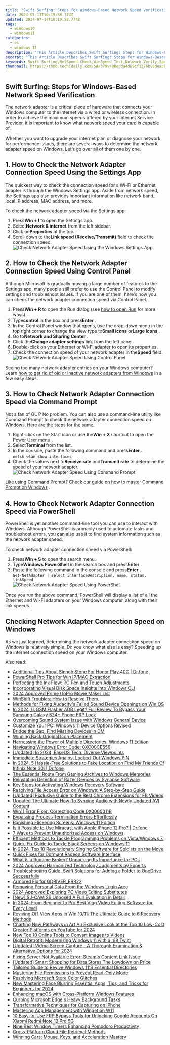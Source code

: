 ```yaml
---
title: "Swift Surfing: Steps for Windows-Based Network Speed Verification"
date: 2024-07-13T10:19:58.774Z
updated: 2024-07-14T10:19:58.774Z
tags:
  - windows10
  - windows11
categories:
  - os
  - windows 11
description: "This Article Describes Swift Surfing: Steps for Windows-Based Network Speed Verification"
excerpt: "This Article Describes Swift Surfing: Steps for Windows-Based Network Speed Verification"
keywords: Swift Surfing,NetSpeed Check,WinSpeed Test,Network Verify,Speed Windows,Boost Wi-Fi,Gauge Bandwidth
thumbnail: https://thmb.techidaily.com/5da3799a8bedda4d69cf1376b93deacb85f38c0ac9294944d02b8e17d908c0f4.png
---
```


## Swift Surfing: Steps for Windows-Based Network Speed Verification

 The network adapter is a critical piece of hardware that connects your Windows computer to the internet via a wired or wireless connection. In order to achieve the maximum speeds offered by your Internet Service Provider, it is important to know what network speed your card is capable of.

 Whether you want to upgrade your internet plan or diagnose your network for performance issues, there are several ways to determine the network adapter speed on Windows. Let’s go over all of them one by one.

## 1\. How to Check the Network Adapter Connection Speed Using the Settings App

 The quickest way to check the connection speed for a Wi-Fi or Ethernet adapter is through the Windows Settings app. Aside from network speed, the Settings app also provides important information like network band, local IP address, MAC address, and more.

To check the network adapter speed via the Settings app:

1. Press**Win + I** to open the Settings app.
2. Select**Network & internet** from the left sidebar.
3. Click on**Properties** at the top.
4. Scroll down to the**Link speed (Receive/Transmit)** field to check the connection speed.  
![Check Network Adapter Speed Using the Windows Settings App](https://static1.makeuseofimages.com/wordpress/wp-content/uploads/2022/11/check-network-adapter-speed-using-the-windows-settings-app.jpg)

## 2\. How to Check the Network Adapter Connection Speed Using Control Panel

 Although Microsoft is gradually moving a large number of features to the Settings app, many people still prefer to use the Control Panel to modify settings and troubleshoot issues. If you are one of them, here's how you can check the network adapter connection speed via Control Panel.

1. Press**Win + R** to open the Run dialog (see [how to open Run](https://www.makeuseof.com/windows-open-run-command-dialog-box/) for more ways).
2. Type**control** in the box and press**Enter** .
3. In the Control Panel window that opens, use the drop-down menu in the top right corner to change the view type to**Small icons** or**Large icons** .
4. Go to**Network and Sharing Center** .
5. Click the**Change adapter settings** link from the left pane.
6. Double-click on your Ethernet or Wi-Fi adapter to open its properties.
7. Check the connection speed of your network adapter in the**Speed** field.  
![Check Network Adapter Speed Using Control Panel](https://static1.makeuseofimages.com/wordpress/wp-content/uploads/2022/11/check-network-adapter-speed-using-control-panel.jpg)

 Seeing too many network adapter entries on your Windows computer? Learn [how to get rid of old or inactive network adapters from Windows](https://www.makeuseof.com/how-to-remove-network-adapter-windows/) in a few easy steps.

## 3\. How to Check Network Adapter Connection Speed via Command Prompt

 Not a fan of GUI? No problem. You can also use a command-line utility like Command Prompt to check the network adapter connection speed on Windows. Here are the steps for the same.

1. Right-click on the Start icon or use the**Win + X** shortcut to open the [Power User menu](https://www.makeuseof.com/windows-power-menu-guide/) .
2. Select**Terminal** from the list.
3. In the console, paste the following command and press**Enter** .  
`netsh wlan show interfaces`
4. Check the values next to**Receive rate** and**Transmit rate** to determine the speed of your network adapter.  
![Check Network Adapter Speed Using Command Prompt](https://static1.makeuseofimages.com/wordpress/wp-content/uploads/2022/11/check-network-adapter-speed-using-command-prompt.jpg)

 Like using Command Prompt? Check our guide on [how to master Command Prompt on Windows](https://www.makeuseof.com/tag/windows-10-command-prompt-tips/) .

## 4\. How to Check Network Adapter Connection Speed via PowerShell

 PowerShell is yet another command-line tool you can use to interact with Windows. Although PowerShell is primarily used to automate tasks and troubleshoot errors, you can also use it to find system information such as the network adapter speed.

To check network adapter connection speed via PowerShell:

1. Press**Win + S** to open the search menu.
2. Type**Windows PowerShell** in the search box and press**Enter** .
3. Paste the following command in the console and press**Enter** .  
`Get-NetAdapter | select interfaceDescription, name, status, linkSpeed`  
![Check Network Adapter Speed Using PowerShell](https://static1.makeuseofimages.com/wordpress/wp-content/uploads/2022/11/check-network-adapter-speed-using-powershell.jpg)

 Once you run the above command, PowerShell will display a list of all the Ethernet and Wi-Fi adapters on your Windows computer, along with their link speeds.

## Checking Network Adapter Connection Speed on Windows

 As we just learned, determining the network adapter connection speed on Windows is relatively simple. Do you know what else is easy? Speeding up the internet connection speed on your Windows computer.


<ins class="adsbygoogle"
     style="display:block"
     data-ad-format="autorelaxed"
     data-ad-client="ca-pub-7571918770474297"
     data-ad-slot="1223367746"></ins>



<ins class="adsbygoogle"
     style="display:block"
     data-ad-client="ca-pub-7571918770474297"
     data-ad-slot="8358498916"
     data-ad-format="auto"
     data-full-width-responsive="true"></ins>



<span class="atpl-alsoreadstyle">Also read:</span>
<div><ul>
<li><a href="https://pokemon-go-android.techidaily.com/additional-tips-about-sinnoh-stone-for-honor-play-40c-drfone-by-drfone-virtual-android/"><u>Additional Tips About Sinnoh Stone For Honor Play 40C | Dr.fone</u></a></li>
<li><a href="https://win11.techidaily.com/powershell-pro-tips-for-win-ipmac-extraction/"><u>PowerShell Pro Tips for Win IP/MAC Extraction</u></a></li>
<li><a href="https://win11.techidaily.com/perfecting-the-ink-flow-pc-pen-and-touch-adjustments/"><u>Perfecting the Ink Flow: PC Pen and Touch Adjustments</u></a></li>
<li><a href="https://win11.techidaily.com/incorporating-visual-disk-space-insights-into-windows-cli/"><u>Incorporating Visual Disk Space Insights Into Windows CLI</u></a></li>
<li><a href="https://fox-hovers.techidaily.com/2024-approved-prime-gopro-movie-maker-list/"><u>2024 Approved  Prime GoPro Movie Maker List</u></a></li>
<li><a href="https://win11.techidaily.com/winshift-troubles-how-to-resolve-them/"><u>WinShift Troubles: How to Resolve Them.</u></a></li>
<li><a href="https://win11.techidaily.com/methods-for-fixing-audacitys-failed-sound-device-openings-on-win-os/"><u>Methods for Fixing Audacity's Failed Sound Device Openings on Win OS</u></a></li>
<li><a href="https://android-frp.techidaily.com/in-2024-is-gsm-flasher-adb-legit-full-review-to-bypass-your-samsung-galaxy-s24plus-phone-frp-lock-by-drfone-android/"><u>In 2024, Is GSM Flasher ADB Legit? Full Review To Bypass Your Samsung Galaxy S24+ Phone FRP Lock</u></a></li>
<li><a href="https://win11.techidaily.com/overcoming-sound-system-issue-with-windows-general-device/"><u>Overcoming Sound System Issue with Windows General Device</u></a></li>
<li><a href="https://win11.techidaily.com/customize-your-pc-windows-11-device-options-revised/"><u>Customize Your PC: Windows 11 Device Options Revised</u></a></li>
<li><a href="https://win11.techidaily.com/bridge-the-gap-find-missing-devices-in-dm/"><u>Bridge the Gap: Find Missing Devices In DM</u></a></li>
<li><a href="https://win11.techidaily.com/winning-back-original-icon-placement/"><u>Winning Back Original Icon Placement</u></a></li>
<li><a href="https://win11.techidaily.com/harnessing-the-power-of-multiple-directories-windows-11-edition/"><u>Harnessing the Power of Multiple Directories: Windows 11 Edition</u></a></li>
<li><a href="https://win11.techidaily.com/navigating-windows-error-code-0xc00ce556/"><u>Navigating Windows Error Code: 0XC00CE556</u></a></li>
<li><a href="https://screen-video-capture.techidaily.com/updated-in-2024-easeus-tech-diverse-viewpoints/"><u>[Updated] In 2024, EaseUS Tech, Diverse Viewpoints</u></a></li>
<li><a href="https://win11-tips.techidaily.com/immediate-strategies-against-locked-out-windows-pin/"><u>Immediate Strategies Against Locked-Out Windows PIN</u></a></li>
<li><a href="https://fake-location.techidaily.com/in-2024-5-hassle-free-solutions-to-fake-location-on-find-my-friends-of-infinix-note-30i-drfone-by-drfone-virtual-android/"><u>In 2024, 5 Hassle-Free Solutions to Fake Location on Find My Friends Of Infinix Note 30i | Dr.fone</u></a></li>
<li><a href="https://win11.techidaily.com/the-essential-route-from-gaming-archives-to-windows-memories/"><u>The Essential Route From Gaming Archives to Windows Memories</u></a></li>
<li><a href="https://win11.techidaily.com/reinstating-detection-of-razer-devices-by-synapse-software/"><u>Reinstating Detection of Razer Devices by Synapse Software</u></a></li>
<li><a href="https://win11.techidaily.com/key-steps-for-activating-windows-recovery-software/"><u>Key Steps for Activating Windows Recovery Software</u></a></li>
<li><a href="https://win11.techidaily.com/resolving-file-access-error-on-windows-a-step-by-step-guide/"><u>Resolving File Access Error on Windows: A Step-by-Step Guide</u></a></li>
<li><a href="https://facebook-videos.techidaily.com/updated-exclusive-guide-to-the-best-chrome-extensions-for-fb-videos/"><u>[Updated] Exclusive Guide to the Best Chrome Extensions for FB Videos</u></a></li>
<li><a href="https://sound-tweaking.techidaily.com/updated-the-ultimate-how-to-syncing-audio-with-newly-updated-avi-content/"><u>Updated The Ultimate How-To Syncing Audio with Newly Updated AVI Content</u></a></li>
<li><a href="https://win11.techidaily.com/win11-error-fixer-correcting-code-0x0000011b/"><u>Win11 Error Fixer: Correcting Code 0X0000011B</u></a></li>
<li><a href="https://win11.techidaily.com/bypassing-process-termination-errors-effortlessly/"><u>Bypassing Process Termination Errors Effortlessly</u></a></li>
<li><a href="https://win11.techidaily.com/banishing-flickering-screens-windows-11-edition/"><u>Banishing Flickering Screens: Windows 11 Edition</u></a></li>
<li><a href="https://screen-mirror.techidaily.com/is-it-possible-to-use-miracast-with-apple-iphone-12-pro-drfone-by-drfone-ios/"><u>Is it Possible to Use Miracast with Apple iPhone 12 Pro? | Dr.fone</u></a></li>
<li><a href="https://win11.techidaily.com/7-ways-to-prevent-unauthorized-access-on-windows/"><u>7 Ways to Prevent Unauthorized Access on Windows</u></a></li>
<li><a href="https://win11.techidaily.com/1719347376759-efficient-methods-to-tackle-programming-problems-on-vistawindows-7/"><u>Efficient Methods to Tackle Programming Problems on Vista/Windows 7.</u></a></li>
<li><a href="https://win11.techidaily.com/quick-fix-guide-to-tackle-black-screens-on-windows-11/"><u>Quick-Fix Guide to Tackle Black Screens on Windows 11</u></a></li>
<li><a href="https://voice-adjusting.techidaily.com/in-2024-top-10-revolutionary-singing-software-for-soloists-on-the-move/"><u>In 2024, Top 10 Revolutionary Singing Software for Soloists on the Move</u></a></li>
<li><a href="https://win11.techidaily.com/quick-fixes-for-dormant-radeon-software-interface/"><u>Quick Fixes for Dormant Radeon Software Interface</u></a></li>
<li><a href="https://win11.techidaily.com/what-is-a-runtime-broker-unpacking-its-importance-for-pcs/"><u>What Is a Runtime Broker? Unpacking Its Importance for PCs</u></a></li>
<li><a href="https://digital-screen-recording.techidaily.com/2024-approved-harmonized-technology-judgments-by-experts/"><u>2024 Approved  Harmonized Technology Judgments by Experts</u></a></li>
<li><a href="https://win11.techidaily.com/troubleshooting-guide-swift-solutions-for-adding-a-folder-to-onedrive-successfully/"><u>Troubleshooting Guide: Swift Solutions for Adding a Folder to OneDrive Successfully</u></a></li>
<li><a href="https://network-issues.techidaily.com/armored-fix-for-gdrivererr22/"><u>Armored Fix for GDRIVER_ERR22</u></a></li>
<li><a href="https://win11.techidaily.com/removing-personal-data-from-the-windows-login-area/"><u>Removing Personal Data From the Windows Login Area</u></a></li>
<li><a href="https://some-techniques.techidaily.com/2024-approved-exploring-pc-video-editing-substitutes/"><u>2024 Approved  Exploring PC Video Editing Substitutes</u></a></li>
<li><a href="https://extra-skills.techidaily.com/new-sj-cam-s6-unboxed-a-full-evaluation-in-detail/"><u>[New] SJ-CAM S6 Unboxed  A Full Evaluation in Detail</u></a></li>
<li><a href="https://ai-vdieo-software.techidaily.com/in-2024-from-beginner-to-pro-best-vlog-video-editing-software-for-every-level/"><u>In 2024, From Beginner to Pro Best Vlog Video Editing Software for Every Level</u></a></li>
<li><a href="https://win11.techidaily.com/reviving-off-view-apps-in-win-1011-the-ultimate-guide-to-6-recovery-methods/"><u>Reviving Off-View Apps in Win 10/11: The Ultimate Guide to 6 Recovery Methods</u></a></li>
<li><a href="https://youtube-videos.techidaily.com/charting-new-pathways-in-art-an-exclusive-look-at-the-top-10-low-cost-creator-platforms-on-youtube-for-2024/"><u>Charting New Pathways in Art  An Exclusive Look at the Top 10 Low-Cost Creator Platforms on YouTube for 2024</u></a></li>
<li><a href="https://video-creation-software.techidaily.com/new-top-10-online-tools-to-convert-images-to-videos/"><u>New Top 10 Online Tools to Convert Images to Videos</u></a></li>
<li><a href="https://win11.techidaily.com/digital-retrofit-modernizing-windows-11-with-a-98-twist/"><u>Digital Retrofit: Modernizing Windows 11 with a '98 Twist</u></a></li>
<li><a href="https://screen-activity-recording.techidaily.com/updated-vidma-screen-capture-a-thorough-examination-and-alternative-options-for-2024/"><u>[Updated] Vidma Screen Capture - A Thorough Examination & Alternative Options for 2024</u></a></li>
<li><a href="https://win11.techidaily.com/fixing-server-not-available-error-steams-content-link-issue/"><u>Fixing Server Not Available Error: Steam's Content Link Issue</u></a></li>
<li><a href="https://extra-support.techidaily.com/updated-smart-shopping-for-data-stores-the-lowdown-on-price/"><u>[Updated] Smart Shopping for Data Stores  The Lowdown on Price</u></a></li>
<li><a href="https://win11.techidaily.com/tailored-guide-to-revive-windows-11s-essential-directories/"><u>Tailored Guide to Revive Windows 11'S Essential Directories</u></a></li>
<li><a href="https://win11.techidaily.com/mastering-file-permissions-to-prevent-read-only-mode/"><u>Mastering File Permissions to Prevent Read-Only Mode</u></a></li>
<li><a href="https://win11.techidaily.com/resolving-microsoft-store-color-glitches/"><u>Resolving Microsoft Store Color Glitches</u></a></li>
<li><a href="https://smart-video-creator.techidaily.com/new-mastering-face-blurring-essential-apps-tips-and-tricks-for-beginners-for-2024/"><u>New Mastering Face Blurring Essential Apps, Tips, and Tricks for Beginners for 2024</u></a></li>
<li><a href="https://win11.techidaily.com/enhancing-macos-with-cross-platform-windows-features/"><u>Enhancing macOS with Cross-Platform Windows Features</u></a></li>
<li><a href="https://win11.techidaily.com/curbing-microsoft-edges-heavy-background-tasks/"><u>Curbing Microsoft Edge's Heavy Background Tasks</u></a></li>
<li><a href="https://extra-hints.techidaily.com/transformative-techniques-for-capturing-on-iphone/"><u>Transformative Techniques for Capturing on iPhone</u></a></li>
<li><a href="https://win11.techidaily.com/mastering-app-management-with-winget-on-w11/"><u>Mastering App Management with Winget on W11</u></a></li>
<li><a href="https://unlock-android.techidaily.com/10-easy-to-use-frp-bypass-tools-for-unlocking-google-accounts-on-xiaomi-redmi-note-12-pro-5g-by-drfone-android/"><u>10 Easy-to-Use FRP Bypass Tools for Unlocking Google Accounts On Xiaomi Redmi Note 12 Pro 5G</u></a></li>
<li><a href="https://win11.techidaily.com/nine-best-window-timers-enhancing-pomodoro-productivity/"><u>Nine Best Window Timers Enhancing Pomodoro Productivity</u></a></li>
<li><a href="https://win11.techidaily.com/cross-platform-cloud-file-retrieval-methods/"><u>Cross-Platform Cloud File Retrieval Methods</u></a></li>
<li><a href="https://win11.techidaily.com/winning-cars-mouse-keys-and-acceleration-mastery/"><u>Winning Cars: Mouse, Keys, and Acceleration Mastery</u></a></li>
</ul></div>
